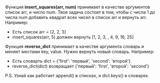 Функция **insert_squares(arr, num)** принимает в качестве аргументов список arr, и число num. Твоя задача состоит в том, чтобы с числа 1 до числа num добавить квадрат всех чисел в список arr и вернуть arr. Например:
- Есть список arr = [2, 2, 3]
- insert_squares(arr, 5) должен вернуть [1, 2, 3, , 4, 9, 16, 25] 

Функция **reverse_dict** принимает в качестве аргумента словарь и меняет местами key, value. Нужно вернуть новый словарь. Например:
- Есть словарть dict = {'first': 'первый', 'second': 'второй'}
- reverse_dict(dict) возвращает {'первый': 'first', 'второй': 'second'}

P.S. Узнай как работает append() в списках, и dict.keys() в словарях.